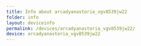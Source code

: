 ```yaml
---
title: Info about arcadyanastoria_vgv8539jw22
folder: info
layout: deviceinfo
permalink: /devices/arcadyanastoria_vgv8539jw22/
device: arcadyanastoria_vgv8539jw22
---
```

